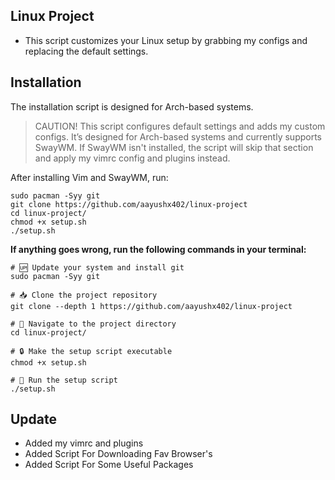 ## Linux Project
- This script customizes your Linux setup by grabbing my configs and replacing the default settings.

## Installation

The installation script is designed for Arch-based systems.

> CAUTION!
> This script configures default settings and adds my custom configs. It’s designed for Arch-based systems and currently supports SwayWM. If SwayWM isn't installed, the script will skip that section and apply my vimrc config and plugins instead.

After installing Vim and SwayWM, run:

```shell
sudo pacman -Syy git
git clone https://github.com/aayushx402/linux-project
cd linux-project/
chmod +x setup.sh
./setup.sh
```

**If anything goes wrong, run the following commands in your terminal:**

```shell
# 🆙 Update your system and install git
sudo pacman -Syy git

# 📥 Clone the project repository
git clone --depth 1 https://github.com/aayushx402/linux-project

# 📂 Navigate to the project directory
cd linux-project/

# 🔒 Make the setup script executable
chmod +x setup.sh

# 🚀 Run the setup script
./setup.sh
```
## Update
- Added my vimrc and plugins
- Added Script For Downloading Fav Browser's
- Added Script For Some Useful Packages


